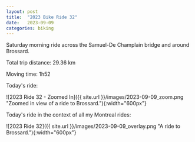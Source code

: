 ```yaml
---
layout: post
title:  "2023 Bike Ride 32"
date:   2023-09-09
categories: biking
---
```


Saturday morning ride across the Samuel-De Champlain bridge and around Brossard.

Total trip distance: 29.36 km

Moving time: 1h52

Today's ride:

![2023 Ride 32 - Zoomed In]({{ site.url }}/images/2023-09-09_zoom.png "Zoomed in view of a ride to Brossard."){:width="600px"}

Today's ride in the context of all my Montreal rides:

![2023 Ride 32]({{ site.url }}/images/2023-09-09_overlay.png "A ride to Brossard."){:width="600px"}
